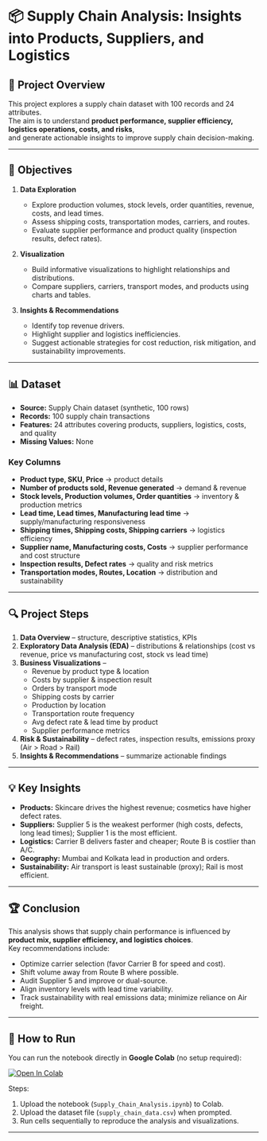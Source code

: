 # 📦 Supply Chain Analysis: Insights into Products, Suppliers, and Logistics  

## 📌 Project Overview  
This project explores a supply chain dataset with 100 records and 24 attributes.  
The aim is to understand **product performance, supplier efficiency, logistics operations, costs, and risks**,  
and generate actionable insights to improve supply chain decision-making.  

---

## 🎯 Objectives  
1. **Data Exploration**  
   - Explore production volumes, stock levels, order quantities, revenue, costs, and lead times.  
   - Assess shipping costs, transportation modes, carriers, and routes.  
   - Evaluate supplier performance and product quality (inspection results, defect rates).  

2. **Visualization**  
   - Build informative visualizations to highlight relationships and distributions.  
   - Compare suppliers, carriers, transport modes, and products using charts and tables.  

3. **Insights & Recommendations**  
   - Identify top revenue drivers.  
   - Highlight supplier and logistics inefficiencies.  
   - Suggest actionable strategies for cost reduction, risk mitigation, and sustainability improvements.  

---

## 📊 Dataset  
- **Source:** Supply Chain dataset (synthetic, 100 rows)  
- **Records:** 100 supply chain transactions  
- **Features:** 24 attributes covering products, suppliers, logistics, costs, and quality  
- **Missing Values:** None  

### Key Columns  
- **Product type, SKU, Price** → product details  
- **Number of products sold, Revenue generated** → demand & revenue  
- **Stock levels, Production volumes, Order quantities** → inventory & production metrics  
- **Lead time, Lead times, Manufacturing lead time** → supply/manufacturing responsiveness  
- **Shipping times, Shipping costs, Shipping carriers** → logistics efficiency  
- **Supplier name, Manufacturing costs, Costs** → supplier performance and cost structure  
- **Inspection results, Defect rates** → quality and risk metrics  
- **Transportation modes, Routes, Location** → distribution and sustainability  

---

## 🔍 Project Steps  
1. **Data Overview** – structure, descriptive statistics, KPIs  
2. **Exploratory Data Analysis (EDA)** – distributions & relationships (cost vs revenue, price vs manufacturing cost, stock vs lead time)  
3. **Business Visualizations** –  
   - Revenue by product type & location  
   - Costs by supplier & inspection result  
   - Orders by transport mode  
   - Shipping costs by carrier  
   - Production by location  
   - Transportation route frequency  
   - Avg defect rate & lead time by product  
   - Supplier performance metrics  
4. **Risk & Sustainability** – defect rates, inspection results, emissions proxy (Air > Road > Rail)  
5. **Insights & Recommendations** – summarize actionable findings  

---

## 💡 Key Insights  
- **Products:** Skincare drives the highest revenue; cosmetics have higher defect rates.  
- **Suppliers:** Supplier 5 is the weakest performer (high costs, defects, long lead times); Supplier 1 is the most efficient.  
- **Logistics:** Carrier B delivers faster and cheaper; Route B is costlier than A/C.  
- **Geography:** Mumbai and Kolkata lead in production and orders.  
- **Sustainability:** Air transport is least sustainable (proxy); Rail is most efficient.  

---

## 🏆 Conclusion  
This analysis shows that supply chain performance is influenced by **product mix, supplier efficiency, and logistics choices**.  
Key recommendations include:  
- Optimize carrier selection (favor Carrier B for speed and cost).  
- Shift volume away from Route B where possible.  
- Audit Supplier 5 and improve or dual-source.  
- Align inventory levels with lead time variability.  
- Track sustainability with real emissions data; minimize reliance on Air freight.  

---

## 🚀 How to Run  
You can run the notebook directly in **Google Colab** (no setup required):  

[![Open In Colab](https://colab.research.google.com/assets/colab-badge.svg)](https://colab.research.google.com/github/amitkumarbhade/Supply_Chain_Management_Analysis/blob/main/Supply_Chain_Management_Analysis.ipynb)  

Steps:  
1. Upload the notebook (`Supply_Chain_Analysis.ipynb`) to Colab.  
2. Upload the dataset file (`supply_chain_data.csv`) when prompted.  
3. Run cells sequentially to reproduce the analysis and visualizations.  

---
